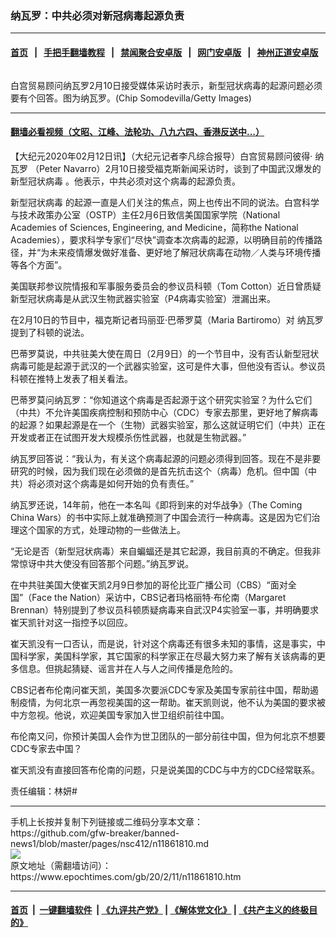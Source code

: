 ### 纳瓦罗：中共必须对新冠病毒起源负责
------------------------

#### [首页](https://github.com/gfw-breaker/banned-news1/blob/master/README.md) &nbsp;&nbsp;|&nbsp;&nbsp; [手把手翻墙教程](https://github.com/gfw-breaker/guides/wiki) &nbsp;&nbsp;|&nbsp;&nbsp; [禁闻聚合安卓版](https://github.com/gfw-breaker/bn-android) &nbsp;&nbsp;|&nbsp;&nbsp; [网门安卓版](https://github.com/oGate2/oGate) &nbsp;&nbsp;|&nbsp;&nbsp; [神州正道安卓版](https://github.com/SzzdOgate/update) 



<div><img alt="" class="aligncenter wp-post-image" src="https://i.epochtimes.com/assets/uploads/2018/10/GettyImages-1024833406-600x400.jpg"/>
<div class="red16 caption">
 <p>
  白宫贸易顾问纳瓦罗2月10日接受媒体采访时表示，新型冠状病毒的起源问题必须要有个回答。图为纳瓦罗。(Chip Somodevilla/Getty Images)
 </p>
</div>
</div><hr/>

#### [翻墙必看视频（文昭、江峰、法轮功、八九六四、香港反送中...）](http://167.172.214.107/home.html)

<div><p>
 【大纪元2020年02月12日讯】（大纪元记者李凡综合报导）白宫贸易顾问彼得·
 <ok href="https://www.epochtimes.com/gb/tag/%E7%BA%B3%E7%93%A6%E7%BD%97.html">
  纳瓦罗
 </ok>
 （Peter Navarro）2月10日接受福克斯新闻采访时，谈到了中国武汉爆发的
 <ok href="https://www.epochtimes.com/gb/tag/%E6%96%B0%E5%9E%8B%E5%86%A0%E7%8A%B6%E7%97%85%E6%AF%92.html">
  新型冠状病毒
 </ok>
 。他表示，中共必须对这个病毒的起源负责。
</p>
<p>
 <ok href="https://www.epochtimes.com/gb/tag/%E6%96%B0%E5%9E%8B%E5%86%A0%E7%8A%B6%E7%97%85%E6%AF%92.html">
  新型冠状病毒
 </ok>
 的起源一直是人们关注的焦点，网上也传出不同的说法。白宫科学与技术政策办公室（OSTP）主任2月6日致信美国国家学院（National Academies of Sciences, Engineering, and Medicine，简称the National Academies），要求科学专家们“尽快”调查本次病毒的起源，以明确目前的传播路径，并“为未来疫情爆发做好准备、更好地了解冠状病毒在动物／人类与环境传播等各个方面”。
</p>
<p>
 美国联邦参议院情报和军事服务委员会的参议员科顿（Tom Cotton）近日曾质疑新型冠状病毒是从武汉生物武器实验室（P4病毒实验室）泄漏出来。
</p>
<p>
 在2月10日的节目中，福克斯记者玛丽亚·巴蒂罗莫（Maria Bartiromo）对
 <ok href="https://www.epochtimes.com/gb/tag/%E7%BA%B3%E7%93%A6%E7%BD%97.html">
  纳瓦罗
 </ok>
 提到了科顿的说法。
</p>
<p>
 巴蒂罗莫说，中共驻美大使在周日（2月9日）的一个节目中，没有否认新型冠状病毒可能是起源于武汉的一个武器实验室，这可是件大事，但他没有否认。参议员科顿在推特上发表了相关看法。
</p>
<p>
 巴蒂罗莫问纳瓦罗：“你知道这个病毒是否起源于这个研究实验室？为什么它们（中共）不允许美国疾病控制和预防中心（CDC）专家去那里，更好地了解病毒的起源？如果起源是在一个（生物）武器实验室，那么这就证明它们（中共）正在开发或者正在试图开发大规模杀伤性武器，也就是生物武器。”
</p>
<p>
 纳瓦罗回答说：“我认为，有关这个病毒起源的问题必须得到回答。现在不是非要研究的时候，因为我们现在必须做的是首先抗击这个（病毒）危机。但中国（中共）将必须对这个病毒是如何开始的负有责任。”
</p>
<p>
 纳瓦罗还说，14年前，他在一本名叫《即将到来的对华战争》（The Coming China Wars）的书中实际上就准确预测了中国会流行一种病毒。这是因为它们治理这个国家的方式，处理动物的一些做法上。
</p>
<p>
 “无论是否（新型冠状病毒）来自蝙蝠还是其它起源，我目前真的不确定。但我非常惊讶中共大使没有回答那个问题。”纳瓦罗说。
</p>
<p>
 在中共驻美国大使崔天凯2月9日参加的哥伦比亚广播公司（CBS）“面对全国”（Face the Nation）采访中，CBS记者玛格丽特·布伦南（Margaret Brennan）特别提到了参议员科顿质疑病毒来自武汉P4实验室一事，并明确要求崔天凯针对这一指控予以回应。
</p>
<p>
 崔天凯没有一口否认，而是说，针对这个病毒还有很多未知的事情，这是事实，中国科学家，美国科学家，其它国家的科学家正在尽最大努力来了解有关该病毒的更多信息。但挑起猜疑、谣言并在人与人之间传播是危险的。
</p>
<p>
 CBS记者布伦南问崔天凯，美国多次要派CDC专家及美国专家前往中国，帮助遏制疫情，为何北京一再忽视美国的这一帮助。崔天凯则说，他不认为美国的要求被中方忽视。他说，欢迎美国专家加入世卫组织前往中国。
</p>
<p>
 布伦南又问，你预计美国人会作为世卫团队的一部分前往中国，但为何北京不想要CDC专家去中国？
</p>
<p>
 崔天凯没有直接回答布伦南的问题，只是说美国的CDC与中方的CDC经常联系。
</p>
<p>
 责任编辑：林妍#
</p>
</div>
<hr/>
手机上长按并复制下列链接或二维码分享本文章：<br/>
https://github.com/gfw-breaker/banned-news1/blob/master/pages/nsc412/n11861810.md <br/>
<a href='https://github.com/gfw-breaker/banned-news1/blob/master/pages/nsc412/n11861810.md'><img src='https://github.com/gfw-breaker/banned-news1/blob/master/pages/nsc412/n11861810.md.png'/></a> <br/>
原文地址（需翻墙访问）：https://www.epochtimes.com/gb/20/2/11/n11861810.htm


------------------------
#### [首页](https://github.com/gfw-breaker/banned-news1/blob/master/README.md) &nbsp;|&nbsp; [一键翻墙软件](https://github.com/gfw-breaker/nogfw/blob/master/README.md) &nbsp;| [《九评共产党》](https://github.com/gfw-breaker/9ping.md/blob/master/README.md#九评之一评共产党是什么) | [《解体党文化》](https://github.com/gfw-breaker/jtdwh.md/blob/master/README.md) | [《共产主义的终极目的》](https://github.com/gfw-breaker/gczydzjmd.md/blob/master/README.md)


<img src='http://gfw-breaker.win/banned-news/pages/nsc412/n11861810.md' width='0px' height='0px'/>